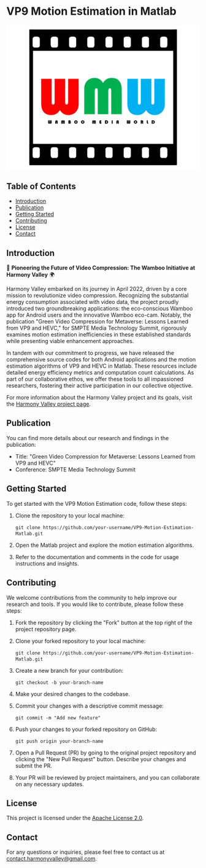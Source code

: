 # VP9 Motion Estimation in Matlab

![Wamboo Initiative](wamboo.png)

## Table of Contents

- [Introduction](#introduction)
- [Publication](#publication)
- [Getting Started](#getting-started)
- [Contributing](#contributing)
- [License](#license)
- [Contact](#contact)

## Introduction

🌟 **Pioneering the Future of Video Compression: The Wamboo Initiative at Harmony Valley** 🌍

Harmony Valley embarked on its journey in April 2022, driven by a core mission to revolutionize video compression. Recognizing the substantial energy consumption associated with video data, the project proudly introduced two groundbreaking applications: the eco-conscious Wamboo app for Android users and the innovative Wamboo eco-cam. Notably, the publication "Green Video Compression for Metaverse: Lessons Learned from VP9 and HEVC," for SMPTE Media Technology Summit, rigorously examines motion estimation inefficiencies in these established standards while presenting viable enhancement approaches.

In tandem with our commitment to progress, we have released the comprehensive source codes for both Android applications and the motion estimation algorithms of VP9 and HEVC in Matlab. These resources include detailed energy efficiency metrics and computation count calculations. As part of our collaborative ethos, we offer these tools to all impassioned researchers, fostering their active participation in our collective objective.

For more information about the Harmony Valley project and its goals, visit the [Harmony Valley project page](https://linktr.ee/wamboo.harmonyvalley).

## Publication

You can find more details about our research and findings in the publication:

- Title: "Green Video Compression for Metaverse: Lessons Learned from VP9 and HEVC"
- Conference: SMPTE Media Technology Summit

## Getting Started

To get started with the VP9 Motion Estimation code, follow these steps:

1. Clone the repository to your local machine:
   ```shell
   git clone https://github.com/your-username/VP9-Motion-Estimation-Matlab.git
   ```

2. Open the Matlab project and explore the motion estimation algorithms.

3. Refer to the documentation and comments in the code for usage instructions and insights.

## Contributing

We welcome contributions from the community to help improve our research and tools. If you would like to contribute, please follow these steps:

1. Fork the repository by clicking the "Fork" button at the top right of the project repository page.

2. Clone your forked repository to your local machine:

   ```shell
   git clone https://github.com/your-username/VP9-Motion-Estimation-Matlab.git
   ```

3. Create a new branch for your contribution:

   ```shell
   git checkout -b your-branch-name
   ```

4. Make your desired changes to the codebase.

5. Commit your changes with a descriptive commit message:

   ```shell
   git commit -m "Add new feature"
   ```

6. Push your changes to your forked repository on GitHub:

   ```shell
   git push origin your-branch-name
   ```

7. Open a Pull Request (PR) by going to the original project repository and clicking the "New Pull Request" button. Describe your changes and submit the PR.

8. Your PR will be reviewed by project maintainers, and you can collaborate on any necessary updates.

## License

This project is licensed under the [Apache License 2.0](LICENSE).

## Contact

For any questions or inquiries, please feel free to contact us at [contact.harmonyvalley@gmail.com](contact.harmonyvalley@gmail.com).
```

